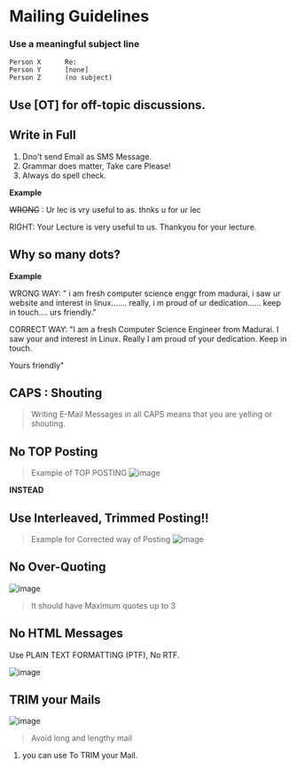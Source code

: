 # Mailing Guidelines


### Use a meaningful subject line

```
Person X      Re:
Person Y      [none]
Person Z      (no subject)
```

## Use [OT] for off-topic discussions.

## Write in Full 
1. Dno't send Email as SMS Message.
2. Grammar does matter, Take care Please!
3. Always do spell check.

**Example**

~~WRONG~~ : Ur lec is vry useful to as. thnks u for ur lec

RIGHT: Your Lecture is very useful to us. Thankyou for your lecture.

## Why so many dots?

**Example**

WRONG WAY: 
" i am fresh computer science enggr from madurai, i saw ur website and interest in linux.......
really, i m proud of ur dedication......
keep in touch....
urs friendly."

CORRECT WAY: 
"I am a fresh Computer Science Engineer from Madurai. I saw your and interest in Linux. Really I am proud of your dedication. Keep in touch.

Yours friendly"

## CAPS : Shouting
> Writing E-Mail Messages in all CAPS means that you are yelling or shouting.

## No TOP Posting
> Example of TOP POSTING
 ![image](https://user-images.githubusercontent.com/75418380/218329831-be9cbbe6-0307-4e3e-a83a-0c85d2aedf0d.png)


**INSTEAD**

## Use Interleaved, Trimmed Posting!!
> Example for Corrected way of Posting
 ![image](https://user-images.githubusercontent.com/75418380/218330015-c076b80e-263e-4401-90b8-30ee2e58a72d.png)
## No Over-Quoting

![image](https://user-images.githubusercontent.com/75418380/218330237-2141f42c-7a33-41d4-9b5c-b608dba9f51b.png)

> It should have Maximum quotes up to 3

## No HTML Messages

Use PLAIN TEXT FORMATTING (PTF), No RTF.

![image](https://user-images.githubusercontent.com/75418380/218330593-3f8d90b1-8647-4015-8f33-6886d394af05.png)


## TRIM your Mails
![image](https://user-images.githubusercontent.com/75418380/218330768-2dc6ce8c-3958-4e51-9ab4-dbbc7c722b7b.png)

> Avoid long and lengthy mail

1. you can use  **<snip>** 
 To TRIM your Mail.


